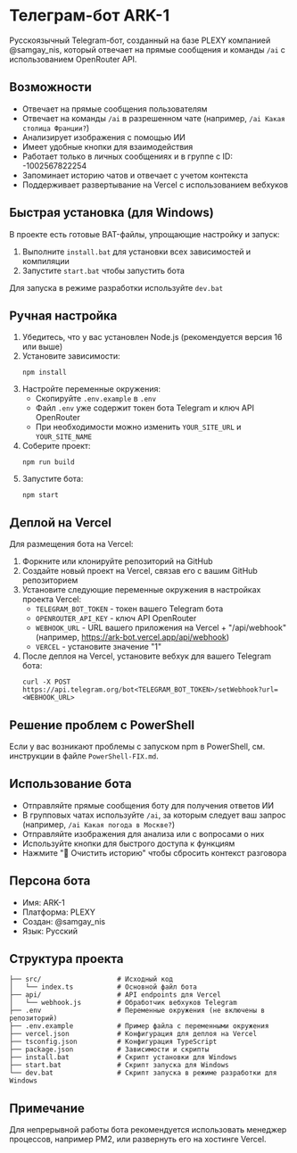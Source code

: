 # Телеграм-бот ARK-1

Русскоязычный Telegram-бот, созданный на базе PLEXY компанией @samgay_nis, который отвечает на прямые сообщения и команды `/ai` с использованием OpenRouter API.

## Возможности

- Отвечает на прямые сообщения пользователям
- Отвечает на команды `/ai` в разрешенном чате (например, `/ai Какая столица Франции?`)
- Анализирует изображения с помощью ИИ
- Имеет удобные кнопки для взаимодействия
- Работает только в личных сообщениях и в группе с ID: -1002567822254
- Запоминает историю чатов и отвечает с учетом контекста
- Поддерживает развертывание на Vercel с использованием вебхуков

## Быстрая установка (для Windows)

В проекте есть готовые BAT-файлы, упрощающие настройку и запуск:

1. Выполните `install.bat` для установки всех зависимостей и компиляции
2. Запустите `start.bat` чтобы запустить бота

Для запуска в режиме разработки используйте `dev.bat`

## Ручная настройка

1. Убедитесь, что у вас установлен Node.js (рекомендуется версия 16 или выше)
2. Установите зависимости:
   ```
   npm install
   ```
3. Настройте переменные окружения:
   - Скопируйте `.env.example` в `.env`
   - Файл `.env` уже содержит токен бота Telegram и ключ API OpenRouter
   - При необходимости можно изменить `YOUR_SITE_URL` и `YOUR_SITE_NAME`
4. Соберите проект:
   ```
   npm run build
   ```
5. Запустите бота:
   ```
   npm start
   ```

## Деплой на Vercel

Для размещения бота на Vercel:

1. Форкните или клонируйте репозиторий на GitHub
2. Создайте новый проект на Vercel, связав его с вашим GitHub репозиторием
3. Установите следующие переменные окружения в настройках проекта Vercel:
   - `TELEGRAM_BOT_TOKEN` - токен вашего Telegram бота
   - `OPENROUTER_API_KEY` - ключ API OpenRouter
   - `WEBHOOK_URL` - URL вашего приложения на Vercel + "/api/webhook" (например, https://ark-bot.vercel.app/api/webhook)
   - `VERCEL` - установите значение "1"
4. После деплоя на Vercel, установите вебхук для вашего Telegram бота:
   ```
   curl -X POST https://api.telegram.org/bot<TELEGRAM_BOT_TOKEN>/setWebhook?url=<WEBHOOK_URL>
   ```

## Решение проблем с PowerShell

Если у вас возникают проблемы с запуском npm в PowerShell, см. инструкции в файле `PowerShell-FIX.md`.

## Использование бота

- Отправляйте прямые сообщения боту для получения ответов ИИ
- В групповых чатах используйте `/ai`, за которым следует ваш запрос (например, `/ai Какая погода в Москве?`)
- Отправляйте изображения для анализа или с вопросами о них
- Используйте кнопки для быстрого доступа к функциям
- Нажмите "🧹 Очистить историю" чтобы сбросить контекст разговора

## Персона бота

- Имя: ARK-1
- Платформа: PLEXY
- Создан: @samgay_nis
- Язык: Русский

## Структура проекта

```
├── src/                   # Исходный код
│   └── index.ts           # Основной файл бота
├── api/                   # API endpoints для Vercel
│   └── webhook.js         # Обработчик вебхуков Telegram
├── .env                   # Переменные окружения (не включены в репозиторий)
├── .env.example           # Пример файла с переменными окружения
├── vercel.json            # Конфигурация для деплоя на Vercel
├── tsconfig.json          # Конфигурация TypeScript
├── package.json           # Зависимости и скрипты
├── install.bat            # Скрипт установки для Windows
├── start.bat              # Скрипт запуска для Windows
└── dev.bat                # Скрипт запуска в режиме разработки для Windows
```

## Примечание

Для непрерывной работы бота рекомендуется использовать менеджер процессов, например PM2, или развернуть его на хостинге Vercel. 